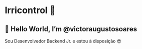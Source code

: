 # Irricontrol 🌳
## 👋 Hello World, I’m @victoraugustosoares

Sou Desenvolvedor Backend Jr. e estou à disposição 😉
